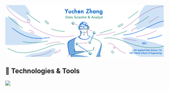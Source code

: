 <!--
**Anthonyive/anthonyive** is a ✨ _special_ ✨ repository because its `README.md` (this file) appears on your GitHub profile.

Here are some ideas to get you started:

- 🔭 I’m currently working on ...
- 🌱 I’m currently learning ...
- 👯 I’m looking to collaborate on ...
- 🤔 I’m looking for help with ...
- 💬 Ask me about ...
- 📫 How to reach me: ...
- 😄 Pronouns: ...
- ⚡ Fun fact: ...
-->

![header](./images/portrait+wording.png)

## 🔨 Technologies & Tools
![](https://img.shields.io/badge/platform-macOS_|_Windows_|_Linux-informational?style=flat&logo=<LOGO_NAME>&logoColor=white&color=2bbc8a)
